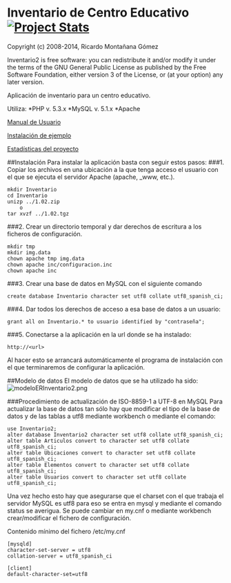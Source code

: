 # Inventario de Centro Educativo [![Project Stats](https://www.ohloh.net/p/inventario2/widgets/project_thin_badge.gif)](https://www.ohloh.net/p/inventario2)
Copyright (c) 2008-2014, Ricardo Montañana Gómez

Inventario2 is free software: you can redistribute it and/or modify 
it under the terms of the GNU General Public License as published by
the Free Software Foundation, either version 3 of the License, or
(at your option) any later version.

Aplicación de inventario para un centro educativo.

Utiliza:
*PHP v. 5.3.x
*MySQL v. 5.1.x
*Apache

[Manual de Usuario](http://rmontanana.gitbooks.io/inventario2/)

[Instalación de ejemplo](http://inventario2.rmontanana.es)

[Estadísticas del proyecto](https://www.ohloh.net/p/inventario2)

##Instalación
Para instalar la aplicación basta con seguir estos pasos:
###1. Copiar los archivos en una ubicación a la que tenga acceso el usuario con el que se ejecuta el servidor Apache (apache, _www, etc.).

    mkdir Inventario
    cd Inventario
    unizp ../1.02.zip 
        o
    tar xvzf ../1.02.tgz

###2. Crear un directorio temporal y dar derechos de escritura a los ficheros de configuración.
    
    mkdir tmp
    mkdir img.data
    chown apache tmp img.data
    chown apache inc/configuracion.inc
    chown apache inc
    
###3. Crear una base de datos en MySQL con el siguiente comando

    create database Inventario character set utf8 collate utf8_spanish_ci;

###4. Dar todos los derechos de acceso a esa base de datos a un usuario:

    grant all on Inventario.* to usuario identified by "contraseña";

###5. Conectarse a la aplicación en la url donde se ha instalado:

    http://<url>

Al hacer esto se arrancará automáticamente el programa de instalación con el que terminaremos de configurar la aplicación.


##Modelo de datos
El modelo de datos que se ha utilizado ha sido:
![modeloERInventario2.png](https://bitbucket.org/repo/Ag6zy8/images/4106389828-modeloERInventario2.png)

###Procedimiento de actualización de ISO-8859-1 a UTF-8 en MySQL
Para actualizar la base de datos tan sólo hay que modificar el tipo de la base de datos y de las tablas a utf8 mediante workbench o mediante el comando:

    use Inventario2;
    alter database Inventario2 character set utf8 collate utf8_spanish_ci;
    alter table Articulos convert to character set utf8 collate utf8_spanish_ci;
    alter table Ubicaciones convert to character set utf8 collate utf8_spanish_ci;
    alter table Elementos convert to character set utf8 collate utf8_spanish_ci;
    alter table Usuarios convert to character set utf8 collate utf8_spanish_ci;
    
Una vez hecho esto hay que asegurarse que el charset con el que trabaja el servidor MySQL es utf8 para eso se entra en mysql y mediante el comando status se averigua. Se puede cambiar en my.cnf o mediante workbench crear/modificar el fichero de configuración.

Contenido mínimo del fichero /etc/my.cnf

    [mysqld]
    character-set-server = utf8
    collation-server = utf8_spanish_ci

    [client]
    default-character-set=utf8 